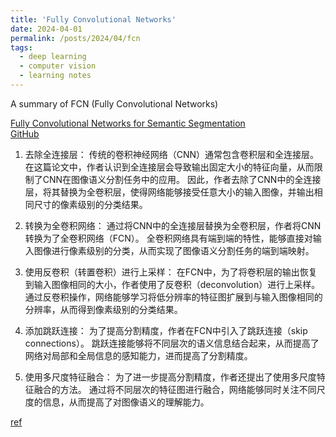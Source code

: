 ```yaml
---
title: 'Fully Convolutional Networks'
date: 2024-04-01
permalink: /posts/2024/04/fcn
tags:
  - deep learning
  - computer vision
  - learning notes
---
```


A summary of FCN (Fully Convolutional Networks)


[Fully Convolutional Networks for Semantic Segmentation](https://arxiv.org/abs/1411.4038)  
[GitHub](https://github.com/shelhamer/fcn.berkeleyvision.org) 
1. 去除全连接层：
传统的卷积神经网络（CNN）通常包含卷积层和全连接层。在这篇论文中，作者认识到全连接层会导致输出固定大小的特征向量，从而限制了CNN在图像语义分割任务中的应用。
因此，作者去除了CNN中的全连接层，将其替换为全卷积层，使得网络能够接受任意大小的输入图像，并输出相同尺寸的像素级别的分类结果。

2. 转换为全卷积网络：
通过将CNN中的全连接层替换为全卷积层，作者将CNN转换为了全卷积网络（FCN）。
全卷积网络具有端到端的特性，能够直接对输入图像进行像素级别的分类，从而实现了图像语义分割任务的端到端映射。

3. 使用反卷积（转置卷积）进行上采样：
在FCN中，为了将卷积层的输出恢复到输入图像相同的大小，作者使用了反卷积（deconvolution）进行上采样。
通过反卷积操作，网络能够学习将低分辨率的特征图扩展到与输入图像相同的分辨率，从而得到像素级别的分类结果。

4. 添加跳跃连接：
为了提高分割精度，作者在FCN中引入了跳跃连接（skip connections）。
跳跃连接能够将不同层次的语义信息结合起来，从而提高了网络对局部和全局信息的感知能力，进而提高了分割精度。

5. 使用多尺度特征融合：
为了进一步提高分割精度，作者还提出了使用多尺度特征融合的方法。
通过将不同层次的特征图进行融合，网络能够同时关注不同尺度的信息，从而提高了对图像语义的理解能力。 


[ref](https://mp.weixin.qq.com/s/UbGYZFsJsgBZgtH0-9gL7Q)  